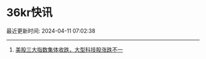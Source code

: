 # 36kr快讯

最近更新时间: 2024-04-11 07:02:38

--- 
1. [美股三大指数集体收跌，大型科技股涨跌不一](https://www.36kr.com/newsflashes/2728221664175360) 
